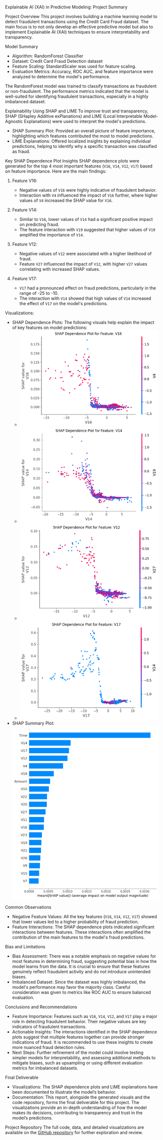 Explainable AI (XAI) in Predictive Modeling: Project Summary

Project Overview
This project involves building a machine learning model to detect fraudulent transactions using the Credit Card Fraud dataset. The main focus is to not only develop an effective predictive model but also to implement Explainable AI (XAI) techniques to ensure interpretability and transparency.

Model Summary
- Algorithm: RandomForest Classifier
- Dataset: Credit Card Fraud Detection dataset
- Feature Scaling: StandardScaler was used for feature scaling.
- Evaluation Metrics: Accuracy, ROC AUC, and feature importance were analyzed to determine the model's performance.

The RandomForest model was trained to classify transactions as fraudulent or non-fraudulent. The performance metrics indicated that the model is well-suited for identifying fraudulent transactions, especially in a highly imbalanced dataset.

 Explainability Using SHAP and LIME
To improve trust and transparency, SHAP (SHapley Additive exPlanations) and LIME (Local Interpretable Model-Agnostic Explanations) were used to interpret the model's predictions.

- SHAP Summary Plot: Provided an overall picture of feature importance, highlighting which features contributed the most to model predictions.
- LIME Explanations: Offered localized insights by explaining individual predictions, helping to identify why a specific transaction was classified as fraud.

 Key SHAP Dependence Plot Insights
SHAP dependence plots were generated for the top 4 most important features (`V16`, `V14`, `V12`, `V17`) based on feature importance. Here are the main findings:

1. Feature V16:
   - Negative values of `V16` were highly indicative of fraudulent behavior.
   - Interaction with `V4` influenced the impact of `V16` further, where higher values of `V4` increased the SHAP value for `V16`.

2. Feature V14:
   - Similar to `V16`, lower values of `V14` had a significant positive impact on predicting fraud.
   - The feature interaction with `V19` suggested that higher values of `V19` amplified the importance of `V14`.

3. Feature V12:
   - Negative values of `V12` were associated with a higher likelihood of fraud.
   - Feature `V27` influenced the impact of `V12`, with higher `V27` values correlating with increased SHAP values.

4. Feature V17:
   - `V17` had a pronounced effect on fraud predictions, particularly in the range of -25 to -10.
   - The interaction with `V14` showed that high values of `V14` increased the effect of `V17` on the model's predictions.

Visualizations:
- SHAP Dependence Plots: The following visuals help explain the impact of key features on model predictions:
  - ![SHAP Dependence Plot for Feature V16](/images/SHAP_Dependence_Plot_for_Feature_V16.png)
  - ![SHAP Dependence Plot for Feature V14](/images/SHAP_Dependence_Plot_for_Feature_V14.png)
  - ![SHAP Dependence Plot for Feature V12](/images/SHAP_Dependence_Plot_for_Feature_V12.png)
  - ![SHAP Dependence Plot for Feature V17](/images/SHAP_Dependence_Plot_for_Feature_V17.png)
- SHAP Summary Plot: ![SHAP Summary Plot](/images/SHAP_summary_plot.png)

 Common Observations
- Negative Feature Values: All the key features (`V16`, `V14`, `V12`, `V17`) showed that lower values led to a higher probability of fraud prediction.
- Feature Interactions: The SHAP dependence plots indicated significant interactions between features. These interactions often amplified the contribution of the main features to the model's fraud predictions.

 Bias and Limitations
- Bias Assessment: There was a notable emphasis on negative values for most features in determining fraud, suggesting potential bias in how the model learns from the data. It is crucial to ensure that these features genuinely reflect fraudulent activity and do not introduce unintended biases.
- Imbalanced Dataset: Since the dataset was highly imbalanced, the model's performance may favor the majority class. Careful consideration was given to metrics like ROC AUC to ensure balanced evaluation.

 Conclusions and Recommendations
- Feature Importance: Features such as `V16`, `V14`, `V12`, and `V17` play a major role in detecting fraudulent behavior. Their negative values are key indicators of fraudulent transactions.
- Actionable Insights: The interactions identified in the SHAP dependence plots suggest that multiple features together can provide stronger indications of fraud. It is recommended to use these insights to create more nuanced fraud detection rules.
- Next Steps: Further refinement of the model could involve testing simpler models for interpretability, and assessing additional methods to mitigate biases, such as upsampling or using different evaluation metrics for imbalanced datasets.

 Final Deliverable
- Visualizations: The SHAP dependence plots and LIME explanations have been documented to illustrate the model’s behavior.
- Documentation: This report, alongside the generated visuals and the code repository, forms the final deliverable for this project. The visualizations provide an in-depth understanding of how the model makes its decisions, contributing to transparency and trust in the model’s predictions.

 Project Repository
The full code, data, and detailed visualizations are available on the [GitHub repository](#) for further exploration and review.

